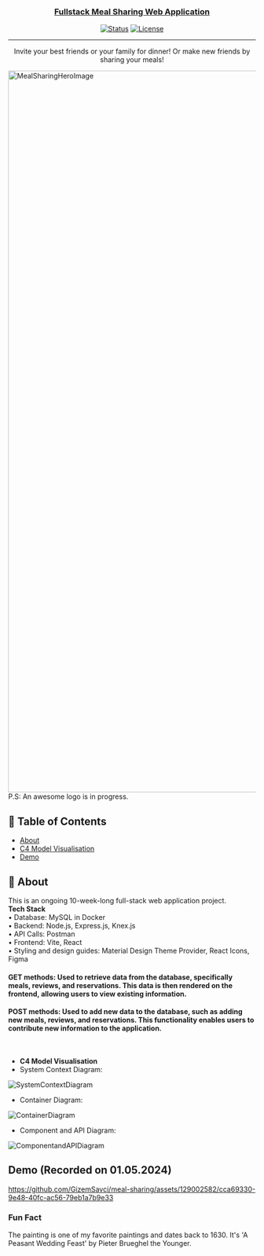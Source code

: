 <p align="center">
  <a href="" rel="noopener">

</p>

<h3 align="center">Fullstack Meal Sharing Web Application</h3>

<div align="center">

[![Status](https://img.shields.io/badge/status-active-success.svg)]()
[![License](https://img.shields.io/badge/license-MIT-blue.svg)](/LICENSE)

</div>

---

<p align="center"> Invite your best friends or your family for dinner! Or make new friends by sharing your meals!
    <br> 
</p>
<img width="1470" alt="MealSharingHeroImage" src="https://github.com/GizemSavci/meal-sharing/assets/129002582/7dacd07f-66ab-4cd1-922b-31b651afce88">
P.S: An awesome logo is in progress.


## 📝 Table of Contents

- [About](#about)
- [C4 Model Visualisation](#c4_model_visualisation)
- [Demo](#demo)

## 🧐 About <a name = "about"></a>

This is an ongoing 10-week-long full-stack web application project.<br>
**Tech Stack**<br>
• Database: MySQL in Docker<br>
• Backend: Node.js, Express.js, Knex.js<br>
• API Calls: Postman<br>
• Frontend: Vite, React<br>
• Styling and design guides: Material Design Theme Provider, React Icons, Figma<br>

#### GET methods: Used to retrieve data from the database, specifically meals, reviews, and reservations. This data is then rendered on the frontend, allowing users to view existing information.<br>
#### POST methods: Used to add new data to the database, such as adding new meals, reviews, and reservations. This functionality enables users to contribute new information to the application.<br>
<br>

- **C4 Model Visualisation** <a name="c4_model_visualisation"></a>
- System Context Diagram:

![SystemContextDiagram](https://github.com/GizemSavci/meal-sharing/assets/129002582/358cc3f5-b30c-469f-bf0c-ec329579ba45)

- Container Diagram:

![ContainerDiagram](https://github.com/GizemSavci/meal-sharing/assets/129002582/797f59f4-002b-4c63-a1e2-d566a17c4c09)


- Component and API Diagram:

![ComponentandAPIDiagram](https://github.com/GizemSavci/meal-sharing/assets/129002582/cbbda0b7-7678-4f91-97ac-00f827a61454)



## Demo (Recorded on 01.05.2024) <a name = "demo"></a>


https://github.com/GizemSavci/meal-sharing/assets/129002582/cca69330-9e48-40fc-ac56-79eb1a7b9e33



### Fun Fact
The painting is one of my favorite paintings and dates back to 1630. It's 'A Peasant Wedding Feast' by Pieter Brueghel the Younger.

